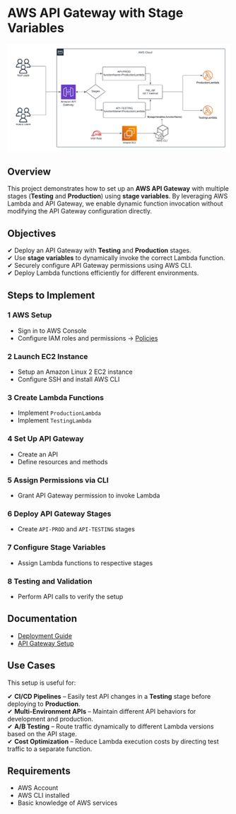 
# AWS API Gateway with Stage Variables  

![](images/architecture_diagram.png)

## Overview  
This project demonstrates how to set up an **AWS API Gateway** with multiple stages (**Testing** and **Production**) using **stage variables**. By leveraging AWS Lambda and API Gateway, we enable dynamic function invocation without modifying the API Gateway configuration directly.  

## Objectives  
✔ Deploy an API Gateway with **Testing** and **Production** stages.  
✔ Use **stage variables** to dynamically invoke the correct Lambda function.  
✔ Securely configure API Gateway permissions using AWS CLI.  
✔ Deploy Lambda functions efficiently for different environments.  
 
##  Steps to Implement  

### 1 AWS Setup  
- Sign in to AWS Console  
- Configure IAM roles and permissions → [Policies](policies)

### 2 Launch EC2 Instance  
- Setup an Amazon Linux 2 EC2 instance  
- Configure SSH and install AWS CLI  

### 3 Create Lambda Functions  
- Implement `ProductionLambda`  
- Implement `TestingLambda`  

### 4 Set Up API Gateway  
- Create an API
- Define resources and methods  

### 5 Assign Permissions via CLI  
- Grant API Gateway permission to invoke Lambda  

### 6 Deploy API Gateway Stages  
- Create `API-PROD` and `API-TESTING` stages  

### 7 Configure Stage Variables  
- Assign Lambda functions to respective stages  

### 8 Testing and Validation  
- Perform API calls to verify the setup  

## Documentation  
- [Deployment Guide](guide.md)  
- [API Gateway Setup](api_gateway_setup.md)  

## Use Cases  
This setup is useful for:  

✔ **CI/CD Pipelines** – Easily test API changes in a **Testing** stage before deploying to **Production**.  
✔ **Multi-Environment APIs** – Maintain different API behaviors for development and production.  
✔ **A/B Testing** – Route traffic dynamically to different Lambda versions based on the API stage.  
✔ **Cost Optimization** – Reduce Lambda execution costs by directing test traffic to a separate function.  

##  Requirements  
- AWS Account  
- AWS CLI installed  
- Basic knowledge of AWS services  



